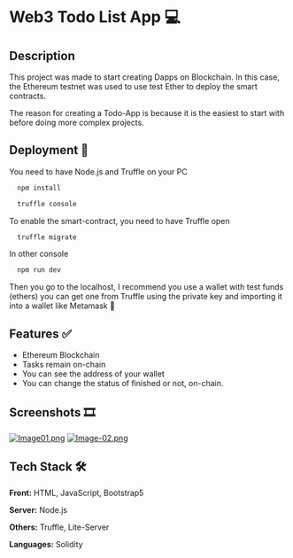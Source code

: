 # Web3 Todo List App 💻

## Description 

This project was made to start creating Dapps on Blockchain. In this case, the Ethereum testnet was used to use test Ether to deploy the smart contracts. 

The reason for creating a Todo-App is because it is the easiest to start with before doing more complex projects.





## Deployment 🚀

You need to have Node.js and Truffle on your PC

```bash
  npm install
```

```bash
  truffle console
```

To enable the smart-contract, you need to have Truffle open
```bash
  truffle migrate
```
In other console
```bash
  npm run dev
```
Then you go to the localhost, I recommend you use a wallet with test funds (ethers) you can get one from Truffle using the private key and importing it into a wallet like Metamask 🦊
##  Features ✅

- Ethereum Blockchain
- Tasks remain on-chain
- You can see the address of your wallet
- You can change the status of finished or not, on-chain.


## Screenshots 🎞


[![Image01.png](https://i.postimg.cc/RV49P6Fq/Image01.png)](https://postimg.cc/14CLXzDZ)
[![Image-02.png](https://i.postimg.cc/m2LfYvXH/Image-02.png)](https://postimg.cc/WtHHjHPN)



## Tech Stack 🛠

**Front:** HTML, JavaScript, Bootstrap5

**Server:** Node.js

**Others:** Truffle, Lite-Server

**Languages:** Solidity 


